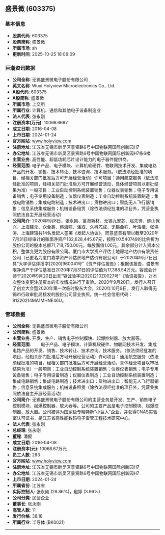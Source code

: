 ## 盛景微 (603375)

### 基本信息

- **股票代码**: 603375
- **股票简称**: 盛景微
- **所属市场**: sh
- **更新时间**: 2025-10-25 18:06:09

### 巨潮资讯数据

- **公司全称**: 无锡盛景微电子股份有限公司
- **英文名称**: Wuxi Holyview Microelectronics Co., Ltd.
- **A股代码**: 603375
- **A股简称**: 盛景微
- **所属市场**: 上交所
- **所属行业**: 计算机、通信和其他电子设备制造业
- **法人代表**: 张永刚
- **注册资本(万元)**: 10066.6667
- **成立日期**: 2016-04-08
- **上市日期**: 2024-01-24
- **官方网站**: www.holyview.com
- **注册地址**: 江苏省无锡市新吴区景贤路6号中国物联网国际创新园H7
- **办公地址**: 江苏省无锡市新吴区景贤路6号中国物联网国际创新园H7栋6楼
- **主营业务**: 高性能、超低功耗芯片设计能力的电子器件提供商。
- **经营范围**: 电子产品、电子模块、计算机软硬件、物联网技术开发、集成电路产品的开发、销售、技术转让、技术咨询、技术服务。（依法须经批准的项目，经相关部门批准后方可开展经营活动）许可项目：通用航空服务（依法须经批准的项目，经相关部门批准后方可开展经营活动，具体经营项目以审批结果为准）一般项目：工业自动控制系统装置销售；仪器仪表销售；电子专用设备销售；电子专用设备制造；仪器仪表制造；工业自动控制系统装置制造；集成电路销售；集成电路制造；技术进出口；货物进出口；智能无人飞行器销售；信息系统集成服务；机械设备租赁（除依法须经批准的项目外，凭营业执照依法自主开展经营活动）
- **公司简介**: 2020年9月8日，张永刚、富海新材、无锡九安芯、赵先锋、佛山保兴、上海建元、众合鑫、蔡海啸、潘叙、久科芯成、无锡金程、叶浩楷、张洪涛、上海建辕共14名发起人签署《发起人协议》，同意盛景有限以截至2020年7月31日经审计的账面净资产132,628,445.67元，按照1:0.540749的比例折为股份公司的股本总额71,718,750.00元，每股面值1.00元，其余部分计入资本公积，整体变更为股份有限公司。厦门市大学资产评估土地房地产估价有限责任公司（已更名为厦门嘉学资产评估房地产估价有限公司）于2020年9月7日出具“大学评估评报字[2020]960041号”《资产评估报告》；根据该报告，盛景有限净资产于评估基准日2020年7月31日的评估值为17,388.54万元。容诚会计师于2020年9月20日出具“容诚验字[2020]210Z0027号”《验资报告》，对本次整体变更注册资本的实收情况进行了审验。2020年9月20日，发行人召开了创立大会暨2020年第一次临时股东大会。2020年10月9日，发行人取得无锡市行政审批局核发的股份公司营业执照。统一社会信用代码：91320214MA1MHNE46U。

### 雪球数据

- **公司全称**: 无锡盛景微电子股份有限公司
- **公司简称**: 盛景微
- **主营业务**: 开发、生产、销售电子控制模块、起爆控制器、放大器等。
- **经营范围**: 　　电子产品、电子模块、计算机软硬件、物联网技术开发、集成电路产品的开发、销售、技术转让、技术咨询、技术服务。（依法须经批准的项目，经相关部门批准后方可开展经营活动）许可项目：通用航空服务（依法须经批准的项目，经相关部门批准后方可开展经营活动，具体经营项目以审批结果为准）一般项目：工业自动控制系统装置销售；仪器仪表销售；电子专用设备销售；电子专用设备制造；仪器仪表制造；工业自动控制系统装置制造；集成电路销售；集成电路制造；技术进出口；货物进出口；智能无人飞行器销售；信息系统集成服务；机械设备租赁（除依法须经批准的项目外，凭营业执照依法自主开展经营活动）
- **公司简介**: 无锡盛景微电子股份有限公司的主营业务是开发、生产、销售电子控制模块、起爆控制器、放大器等。公司的主要产品是电子控制模块、起爆控制器、放大器。公司被评为国家级专精特新“小巨人”企业，并获得CNAS实验室认可证书，是江苏省高性能数码电子雷管工程技术研究中心。
- **法人代表**: 张永刚
- **总经理**: 张永刚
- **董秘**: 潘叙
- **成立日期**: 2016-04-08
- **注册资本(元)**: 10066.67万元
- **员工人数**: 283
- **官方网站**: www.holyview.com
- **注册地址**: 江苏省无锡市新吴区景贤路6号中国物联网国际创新园H7
- **办公地址**: 江苏省无锡市新吴区景贤路6号中国物联网国际创新园H7
- **上市日期**: 2024-01-24
- **所属省份**: 江苏省
- **实际控制人**: 张永刚 (28.86%)，殷婷 (3.96%)
- **公司分类**: 民营企业
- **董事长**: 张永刚
- **高管人数**: 11
- **发行价格**: 38.18
- **所属行业**: 半导体 (BK0021)

---